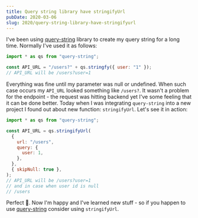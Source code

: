 ```yaml
---
title: Query string library have stringifyUrl
pubDate: 2020-03-06
slug: 2020/query-string-library-have-stringifyurl
---
```


I've been using [query-string](https://github.com/sindresorhus/query-string) library to create my
query string for a long time. Normally I've used it as follows:

```js
import * as qs from "query-string";

const API_URL = "/users?" + qs.stringfy({ user: "1" });
// API_URL will be /users?user=1
```

Everything was fine until my parameter was null or undefined. When such case occurs my `API_URL`
looked something like `/users?`. It wasn't a problem for the endpoint - the request was hitting backend
yet I've some feeling that it can be done better. Today when I was integrating `query-string` into
a new project I found out about new function: `stringifyUrl`. Let's see it in action:

```js
import * as qs from "query-string";

const API_URL = qs.stringifyUrl(
  {
    url: "/users",
    query: {
      user: 1,
    },
  },
  { skipNull: true },
);
// API_URL will be /users?user=1
// and in case when user id is null
// /users
```

Perfect 🎉. Now I'm happy and I've learned new stuff - so if you happen to use [query-string](https://github.com/sindresorhus/query-string) consider using `stringifyUrl`.
